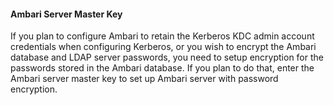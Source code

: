 
#### Ambari Server Master Key 

If you plan to configure Ambari to retain the Kerberos KDC admin account credentials when configuring Kerberos, or you wish to encrypt the Ambari database and LDAP server passwords, you need to setup encryption for the passwords stored in the Ambari database. If you plan to do that, enter the Ambari server master key to set up Ambari server with password encryption. 

[Comment]: <> (This is similar to "​Encrypt Database and LDAP Passwords documented at: https://docs.hortonworks.com/HDPDocuments/Ambari-2.6.1.0/bk_ambari-security/content/optional_encrypt_database_and_ldap_passwords.html)   


